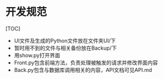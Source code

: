 # 开发规范

[TOC]



- UI文件及生成的Python文件放在文件夹UI/下
- 暂时用不到的文件与相关备份放在Backup/下
- 用show.py打开界面
- Front.py包含前端方法，负责处理被触发的请求并修改界面内容
- Back.py包含与数据库调用相关的内容，API文档可见API.md